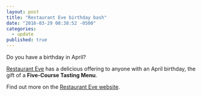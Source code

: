 ```yaml
---
layout: post
title: "Restaurant Eve birthday bash"
date: "2016-03-29 08:38:52 -0500"
categories: 
  - update
published: true
---
```

Do you have a birthday in April?

[Restaurant Eve](http://www.restauranteve.com "Restaurant Eve") has a delicious offering to anyone with an April birthday, the gift of a **Five-Course Tasting Menu**.

Find out more on the [Restaurant Eve website](http://restauranteve.com/birthday-bash-2016/ "Restaurant Eve 2016 Birthday Bash").
